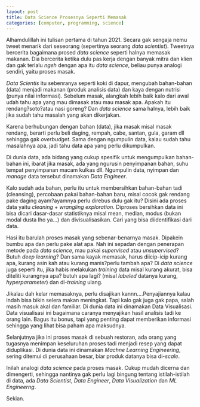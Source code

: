 ```yaml
---
layout: post
title: Data Science Prosesnya Seperti Memasak
categories: [computer, programming, science]
---
```


Alhamdulillah ini tulisan pertama di tahun 2021. Secara gak sengaja nemu tweet menarik dari seseorang (sepertinya seorang *data scientist*). Tweetnya bercerita bagaimana prosed *data science* seperti halnya memasak makanan. Dia bercerita ketika dulu pas kerja dengan banyak mitra dan klien dan gak terlalu *ngeh* dengan apa itu *data science*, beliau punya analogi sendiri, yaitu proses masak.

*Data Scientis* itu sebenranya seperti koki di dapur, mengubah bahan-bahan (data) menjadi makanan (produk analisis data) dan kaya dengan nutrisi (punya nilai informasi). Sebelum masak, alangkah lebih baik kalo dari awal udah tahu apa yang mau dimasak atau mau masak apa. Apakah itu rendang?soto?atau nasi goreng? Dan *data science* sama halnya, lebih baik jika sudah tahu masalah yang akan dikerjakan. 

Karena berhubungan dengan bahan (data), jika masak misal masak rendang, berarti perlu beli daging, rempah, cabe, santan, gula, garam dll sehingga gak *overbudget*. Sama dengan ngumpulin data, kalau sudah tahu masalahnya apa, jadi tahu data apa yang perlu dikumpulkan.

Di dunia data, ada bidang yang cukup spesifik untuk mengumpulkan bahan-bahan ini, ibarat jika masak, ada yang ngurusin penyimpanan bahan, suhu tempat penyimpanan macam kulkas dll. Ngumpulin data, nyimpan dan *manage* data tersebut dinamakan *Data Engineer*. 

Kalo sudah ada bahan, perlu itu untuk membersihkan bahan-bahan tadi (cleansing), percobaan pakai bahan-bahan baru, misal cocok gak rendang pake daging ayam?ayamnya perlu direbus dulu gak itu? Disini ada proses data yaitu *cleaning* + *wrangling* *exploration*. Diproses bersihkan data ini bisa dicari dasar-dasar statistiknya misal mean, median, modus (bukan modal dusta lho ya...) dan divisualisasikan. Cari yang bisa diidentifikasi dari data.

Hasi itu barulah proses masak yang sebenar-benarnya masak. Dipakein bumbu apa dan perlu pake alat apa. Nah ini sepadan dengan penerapan metode pada *data science*, mau pakai *supervised* atau *unsupervised*? Butuh *deep learning*? Dan sama kayak memasak, harus diicip-icip kurang apa, kurang asin kah atau kurang manis?perlu tambah apa? Di *data science* juga seperti itu, jika habis melakukan *training* data misal kurang akurat, bisa diteliti kurangnya apa? butuh apa lagi? (misal *labeled* datanya kurang, *hyperparameter*) dan di-*training* ulang.

Jikalau dah kelar memasaknya, perlu disajikan kannn....Penyajiannya kalau indah bisa bikin selera makan meningkat. Tapi kalo gak juga gak papa, salah masih masuk akal dan familiar. Di dunia data ini dinamakan Data Visualisasi. Data visualisasi ini bagaimana caranya menyajikan hasil analisis tadi ke orang lain. Bagus itu bonus, tapi yang penting dapat memberikan informasi sehingga yang lihat bisa paham apa maksudnya.

Selanjutnya jika ini proses masak di sebuah restoran, ada orang yang tugasnya menimpan keseluruhan proses tadi menjadi resep yang dapat diduplikasi. Di dunia data ini dinamakan *Machne Learning Engineering*, sering ditemui di perusahaan besar, biar produk datanya bisa di-*scale*.

Inilah analogi *data science* pada proses masak. Cukup mudah dicerna dan dimengerti, sehingga nantinya gak perlu lagi bingung tentang istilah-istilah di data, ada *Data Scientist*, *Data Engineer*, *Data Visualization* dan *ML Engineerng*.

Sekian.